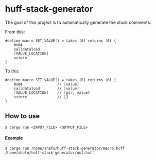# huff-stack-generator

The goal of this project is to automatically generate the stack comments.

From this:

```huff
#define macro SET_VALUE() = takes (0) returns (0) {
    0x04 
    calldataload   
    [VALUE_LOCATION]    
    sstore              
}
```

To this:

```huff
#define macro SET_VALUE() = takes (0) returns (0) {
    0x04                // [value]
    calldataload        // [value]
    [VALUE_LOCATION]    // [ptr, value]
    sstore              // []
}
```

## How to use

```console
$ cargo run <INPUT_FILE> <OUTPUT_FILE>
```

#### Example

```console
$ cargo run /home/shafu/huff-stack-generator/macro.huff /home/shafu/huff-stack-generator/out.huff
```
